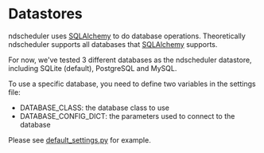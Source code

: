 # Datastores

ndscheduler uses [SQLAlchemy](http://www.sqlalchemy.org/) to do database operations. 
Theoretically ndscheduler supports all databases that [SQLAlchemy](http://www.sqlalchemy.org/) supports.

For now, we've tested 3 different databases as the ndscheduler datastore, including SQLite (default), PostgreSQL and MySQL.

To use a specific database, you need to define two variables in the settings file:
* DATABASE_CLASS: the database class to use
* DATABASE_CONFIG_DICT: the parameters used to connect to the database

Please see [default_settings.py](https://github.com/Nextdoor/ndscheduler/blob/master/ndscheduler/default_settings.py#L55) for example.
